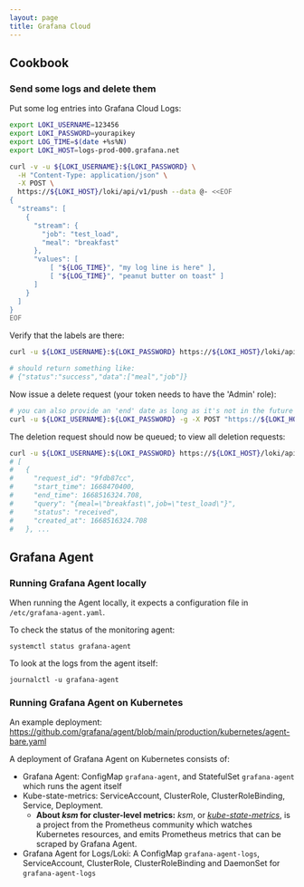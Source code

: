 ```yaml
---
layout: page
title: Grafana Cloud
---
```


## Cookbook

### Send some logs and delete them

Put some log entries into Grafana Cloud Logs:

```bash
export LOKI_USERNAME=123456
export LOKI_PASSWORD=yourapikey
export LOG_TIME=$(date +%s%N)
export LOKI_HOST=logs-prod-000.grafana.net

curl -v -u ${LOKI_USERNAME}:${LOKI_PASSWORD} \
  -H "Content-Type: application/json" \
  -X POST \
  https://${LOKI_HOST}/loki/api/v1/push --data @- <<EOF
{
  "streams": [
    {
      "stream": {
        "job": "test_load", 
        "meal": "breakfast"
      },
      "values": [
          [ "${LOG_TIME}", "my log line is here" ],
          [ "${LOG_TIME}", "peanut butter on toast" ]
      ]
    }
  ]
}
EOF
```

Verify that the labels are there:

```bash
curl -u ${LOKI_USERNAME}:${LOKI_PASSWORD} https://${LOKI_HOST}/loki/api/v1/labels

# should return something like:
# {"status":"success","data":["meal","job"]}
```

Now issue a delete request (your token needs to have the 'Admin' role):

```bash
# you can also provide an 'end' date as long as it's not in the future
curl -u ${LOKI_USERNAME}:${LOKI_PASSWORD} -g -X POST "https://${LOKI_HOST}/loki/api/v1/delete?query={meal=\"breakfast\",job=\"test_load\"}&start=2022-11-15T00:00:00Z"
```

The deletion request should now be queued; to view all deletion requests:

```bash
curl -u ${LOKI_USERNAME}:${LOKI_PASSWORD} https://${LOKI_HOST}/loki/api/v1/delete | jq
# [
#   {
#     "request_id": "9fdb87cc",
#     "start_time": 1668470400,
#     "end_time": 1668516324.708,
#     "query": "{meal=\"breakfast\",job=\"test_load\"}",
#     "status": "received",
#     "created_at": 1668516324.708
#   }, ...
```

## Grafana Agent

### Running Grafana Agent locally

When running the Agent locally, it expects a configuration file in `/etc/grafana-agent.yaml`.

To check the status of the monitoring agent:

    systemctl status grafana-agent

To look at the logs from the agent itself:

    journalctl -u grafana-agent

### Running Grafana Agent on Kubernetes

An example deployment: https://github.com/grafana/agent/blob/main/production/kubernetes/agent-bare.yaml

A deployment of Grafana Agent on Kubernetes consists of:

- Grafana Agent: ConfigMap `grafana-agent`, and StatefulSet `grafana-agent` which runs the agent itself
- Kube-state-metrics: ServiceAccount, ClusterRole, ClusterRoleBinding, Service, Deployment.
  - **About _ksm_ for cluster-level metrics:** _ksm_, or [_kube-state-metrics_](https://github.com/kubernetes/kube-state-metrics), is a project from the Prometheus community which watches Kubernetes resources, and emits Prometheus metrics that can be scraped by Grafana Agent.
- Grafana Agent for Logs/Loki: A ConfigMap `grafana-agent-logs`, ServiceAccount, ClusterRole, ClusterRoleBinding and DaemonSet for `grafana-agent-logs`







